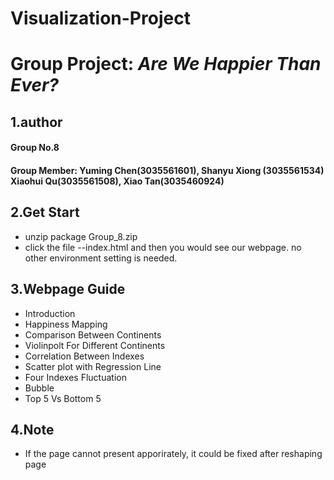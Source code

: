 # Visualization-Project
# Group Project: *Are We Happier Than Ever?*
## 1.author
#### Group No.8
#### Group Member: Yuming Chen(3035561601), Shanyu Xiong (3035561534) Xiaohui Qu(3035561508), Xiao Tan(3035460924)

## 2.Get Start
* unzip package Group_8.zip
* click the file --index.html and then you would see our webpage. no other environment setting is needed.

## 3.Webpage Guide
* Introduction
* Happiness Mapping
* Comparison Between Continents
* Violinpolt For Different Continents
* Correlation Between Indexes
* Scatter plot with Regression Line
* Four Indexes Fluctuation
* Bubble
* Top 5 Vs Bottom 5

## 4.Note
* If the page cannot present apporirately, it could be fixed after reshaping page


